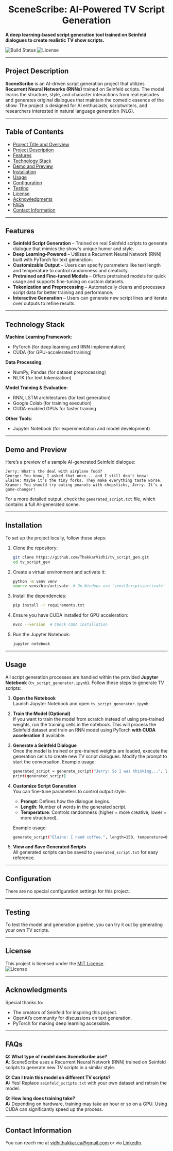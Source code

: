 # <h1 align="center">SceneScribe: AI-Powered TV Script Generation</h1>

**A deep learning-based script generation tool trained on Seinfeld dialogues to create realistic TV show scripts.**

![Build Status](https://img.shields.io/badge/build-passing-brightgreen) ![License](https://img.shields.io/badge/license-MIT-blue)

---

## Project Description

**SceneScribe** is an AI-driven script generation project that utilizes **Recurrent Neural Networks (RNNs)** trained on Seinfeld scripts. The model learns the structure, style, and character interactions from real episodes and generates original dialogues that maintain the comedic essence of the show. The project is designed for AI enthusiasts, scriptwriters, and researchers interested in natural language generation (NLG).

---

## Table of Contents
- [Project Title and Overview](#project-title-and-overview)
- [Project Description](#project-description)
- [Features](#features)
- [Technology Stack](#technology-stack)
- [Demo and Preview](#demo-and-preview)
- [Installation](#installation)
- [Usage](#usage)
- [Configuration](#configuration)
- [Testing](#testing)
- [License](#license)
- [Acknowledgments](#acknowledgments)
- [FAQs](#faqs)
- [Contact Information](#contact-information)

---

## Features

- **Seinfeld Script Generation** – Trained on real Seinfeld scripts to generate dialogue that mimics the show's unique humor and style.
- **Deep Learning-Powered** – Utilizes a Recurrent Neural Network (RNN) built with PyTorch for text generation.
- **Customizable Output** – Users can specify parameters like text length and temperature to control randomness and creativity.
- **Pretrained and Fine-tuned Models** – Offers pretrained models for quick usage and supports fine-tuning on custom datasets.
- **Tokenization and Preprocessing** – Automatically cleans and processes script data for better training and performance.
- **Interactive Generation** – Users can generate new script lines and iterate over outputs to refine results.

---

## Technology Stack

**Machine Learning Framework**:
- PyTorch (for deep learning and RNN implementation)
- CUDA (for GPU-accelerated training)

**Data Processing**:
- NumPy, Pandas (for dataset preprocessing)
- NLTK (for text tokenization)

**Model Training & Evaluation**:
- RNN, LSTM architectures (for text generation)
- Google Colab (for training execution)
- CUDA-enabled GPUs for faster training

**Other Tools**:
- Jupyter Notebook (for experimentation and model development)

---

## Demo and Preview

Here’s a preview of a sample AI-generated Seinfeld dialogue:

```text
Jerry: What's the deal with airplane food?
George: You know, I asked that once... and I still don’t know!
Elaine: Maybe it’s the tiny forks. They make everything taste worse.
Kramer: You should try eating peanuts with chopsticks, Jerry. It’s a game-changer!
```

For a more detailed output, check the `generated_script.txt` file, which contains a full AI-generated scene. 

---

## Installation

To set up the project locally, follow these steps:

1. Clone the repository:
    ```bash
    git clone https://github.com/ThakkarVidhi/tv_script_gen.git
    cd tv_script_gen
    ```

2. Create a virtual environment and activate it:
    ```bash
    python -m venv venv
    source venv/bin/activate  # On Windows use `venv\Scripts\activate`
    ```

3. Install the dependencies:
    ```bash
    pip install -r requirements.txt
    ```

4. Ensure you have CUDA installed for GPU acceleration:
    ```bash
    nvcc --version  # Check CUDA installation
    ```

5. Run the Jupyter Notebook:
    ```bash
    jupyter notebook
    ```

---

## Usage

All script generation processes are handled within the provided **Jupyter Notebook** (`tv_script_generator.ipynb`). Follow these steps to generate TV scripts:  

1. **Open the Notebook**  
    Launch Jupyter Notebook and open `tv_script_generator.ipynb`:

2. **Train the Model (Optional)**  
    If you want to train the model from scratch instead of using pre-trained weights, run the training cells in the notebook. This will process the Seinfeld dataset and train an RNN model using PyTorch **with CUDA acceleration** if available.

3. **Generate a Seinfeld Dialogue**  
    Once the model is trained or pre-trained weights are loaded, execute the generation cells to create new TV script dialogues. Modify the prompt to start the conversation.
    Example usage:
    ```bash
    generated_script = generate_script("Jerry: So I was thinking...", length=100, temperature=0.8)
    print(generated_script)
    ```

4. **Customize Script Generation**  
    You can fine-tune parameters to control output style:
    
    - **Prompt**: Defines how the dialogue begins.
    - **Length**: Number of words in the generated script.
    - **Temperature**: Controls randomness (higher = more creative, lower = more structured).
    
    Example usage:
    ```bash
    generate_script("Elaine: I need coffee.", length=150, temperature=0.7)
    ```

5. **View and Save Generated Scripts**  
    All generated scripts can be saved to `generated_script.txt` for easy reference.

---

## Configuration

There are no special configuration settings for this project.

---

## Testing

To test the model and generation pipeline, you can try it out by generating your own TV scripts.

---

## License

This project is licensed under the [MIT License](LICENSE).  
![License](https://img.shields.io/badge/license-MIT-blue)

---

## Acknowledgments

Special thanks to:
- The creators of Seinfeld for inspiring this project.
- OpenAI’s community for discussions on text generation.
- PyTorch for making deep learning accessible.

---

## FAQs

**Q: What type of model does SceneScribe use?**  
**A**: SceneScribe uses a Recurrent Neural Network (RNN) trained on Seinfeld scripts to generate new TV scripts in a similar style.

**Q: Can I train this model on different TV scripts?**  
**A:** Yes! Replace `seinfeld_scripts.txt` with your own dataset and retrain the model.

**Q: How long does training take?**  
**A:** Depending on hardware, training may take an hour or so on a GPU. Using CUDA can significantly speed up the process.

---

## Contact Information

You can reach me at [vidhithakkar.ca@gmail.com](mailto:vidhithakkar.ca@gmail.com) or via [LinkedIn](https://www.linkedin.com/in/vidhi-thakkar-0b509724a/).